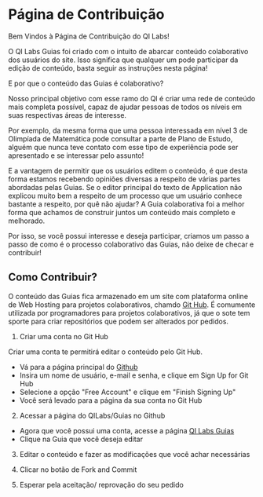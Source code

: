 # Página de Contribuição

<!--

O que é o Github? 
Pra que ele serve, e como usar pro QI.
Explicar que as guias são colaborativas!

(passo a passo com descrição e imagem)

1. Criar uma conta no Github

2. Acessar a página do QILabs/Guias no Github

3. Editar o conteúdo e fazer as modificações que você achar necessárias

4. Clicar no botão de Fork and Commit

5. Esperar pela aceitação/ reprovação do seu pedido

-->


Bem Vindos à Página de Contribuição do QI Labs!

O QI Labs Guias foi criado com o intuito de abarcar conteúdo colaborativo dos usuários do site. Isso significa que qualquer um pode participar da edição de conteúdo, basta seguir as instruções nesta página!

E por que o conteúdo das Guias é colaborativo?

Nosso principal objetivo com esse ramo do QI é criar uma rede de conteúdo mais completa possível, capaz de ajudar pessoas de todos os níveis em suas respectivas áreas de interesse. 

Por exemplo, da mesma forma que uma pessoa interessada em nível 3 de Olimpíada de Matemática pode consultar a parte de Plano de Estudo, alguém que nunca teve contato com esse tipo de experiência pode ser apresentado e se interessar pelo assunto!

E a vantagem de permitir que os usuários editem o conteúdo, é que desta forma estamos recebendo opiniões diversas a respeito de várias partes abordadas pelas Guias. Se o editor principal do texto de Application não explicou muito bem a respeito de um processo que um usuário conhece bastante a respeito, por quê não ajudar? A Guia colaborativa foi a melhor forma que achamos de construir juntos um conteúdo mais completo e melhorado.

Por isso, se você possui interesse e deseja participar, criamos um passo a passo de como é o processo colaborativo das Guias, não deixe de checar e contribuir!

## Como Contribuir?

O conteúdo das Guias fica armazenado em um site com plataforma online de Web Hosting para projetos colaborativos, chamdo [Git Hub](github.com). É comumente utilizada por programadores para projetos colaborativos, já que o sote tem sporte para criar repositórios que podem ser alterados por pedidos. 

1. Criar uma conta no Git Hub

Criar uma conta te permitirá editar o conteúdo pelo Git Hub.

- Vá para a página principal do [Github](https://github.com/)
- Insira um nome de usuário, e-mail e senha, e clique em Sign Up for Git Hub
- Selecione a opção "Free Account" e clique em "Finish Signing Up"
- Você será levado para a página da sua conta no Git Hub

2. Acessar a página do QILabs/Guias no Github

- Agora que você possui uma conta, acesse a página [QI Labs Guias](https://github.com/QI-Labs/guias)
- Clique na Guia que você deseja editar

3. Editar o conteúdo e fazer as modificações que você achar necessárias

4. Clicar no botão de Fork and Commit

5. Esperar pela aceitação/ reprovação do seu pedido
